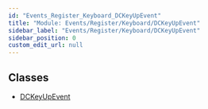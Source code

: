 ```yaml
---
id: "Events_Register_Keyboard_DCKeyUpEvent"
title: "Module: Events/Register/Keyboard/DCKeyUpEvent"
sidebar_label: "Events/Register/Keyboard/DCKeyUpEvent"
sidebar_position: 0
custom_edit_url: null
---
```


## Classes

- [DCKeyUpEvent](../classes/Events_Register_Keyboard_DCKeyUpEvent.DCKeyUpEvent.md)
